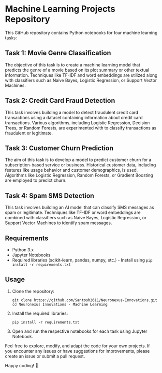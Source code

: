 # Machine Learning Projects Repository

This GitHub repository contains Python notebooks for four machine learning tasks:

## Task 1: Movie Genre Classification
The objective of this task is to create a machine learning model that predicts the genre of a movie based on its plot summary or other textual information. Techniques like TF-IDF and word embeddings are utilized along with classifiers such as Naive Bayes, Logistic Regression, or Support Vector Machines.

## Task 2: Credit Card Fraud Detection
This task involves building a model to detect fraudulent credit card transactions using a dataset containing information about credit card transactions. Various algorithms, including Logistic Regression, Decision Trees, or Random Forests, are experimented with to classify transactions as fraudulent or legitimate.

## Task 3: Customer Churn Prediction
The aim of this task is to develop a model to predict customer churn for a subscription-based service or business. Historical customer data, including features like usage behavior and customer demographics, is used. Algorithms like Logistic Regression, Random Forests, or Gradient Boosting are employed to predict churn.

## Task 4: Spam SMS Detection
This task involves building an AI model that can classify SMS messages as spam or legitimate. Techniques like TF-IDF or word embeddings are combined with classifiers such as Naive Bayes, Logistic Regression, or Support Vector Machines to identify spam messages.

## Requirements

- Python 3.x
- Jupyter Notebooks
- Required libraries (scikit-learn, pandas, numpy, etc.) - Install using `pip install -r requirements.txt`

## Usage

1. Clone the repository:
   ```
   git clone https://github.com/Santosh2611/Neuronexus-Innovations.git
   cd Neuronexus Innovations - Machine Learning
   ```

2. Install the required libraries:
   ```
   pip install -r requirements.txt
   ```

3. Open and run the respective notebooks for each task using Jupyter Notebook.

Feel free to explore, modify, and adapt the code for your own projects. If you encounter any issues or have suggestions for improvements, please create an issue or submit a pull request.

Happy coding! 🚀
